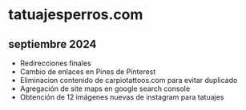 # tatuajesperros.com

## septiembre 2024

* Redirecciones finales
* Cambio de enlaces en Pines de Pinterest
* Eliminacion contenido de carpiotattoos.com para evitar duplicado
* Agregación de site maps en google search console
* Obtención de 12 imágenes nuevas de instagram para tatuajes


